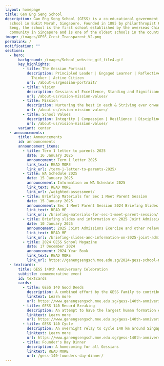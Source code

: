 ```yaml
---
layout: homepage
title: Gan Eng Seng School
description: Gan Eng Seng School (GESS) is a co-educational government secondary
  school in Bukit Merah, Singapore. Founded in 1885 by philanthropist Gan Eng
  Seng, the school is the first school established by the overseas Chinese
  community in Singapore and is one of the oldest schools in the country.
image: /images/GESS_Crest_Transparent_V2.png
permalink: /
notification: ""
sections:
  - hero:
      background: /images/School_website_gif_file4.gif
      key_highlights:
        - title: The Gessian Portrait
          description: Principled Leader | Engaged Learner | Reflective & Innovative
            Thinker | Active Citizen
          url: /about-us/gessian-portrait/
        - title: Vision
          description: Gessians of Excellence, Standing and Significance
          url: /about-us/vision-mission-values/
        - title: Mission
          description: Nurturing the best in each & Striving ever onward
          url: /about-us/vision-mission-values/
        - title: School Values
          description: Integrity | Compassion | Resilience | Discipline | Respect
          url: /about-us/vision-mission-values/
      variant: center
  - announcements:
      title: Announcements
      id: announcements
      announcement_items:
        - title: Term 1 letter to parents 2025
          date: 16 January 2025
          announcement: Term 1 letter 2025
          link_text: READ MORE
          link_url: /term-1-letter-to-parents-2025/
        - title: WA Schedule 2025
          date: 15 January 2025
          announcement: Information on WA Schedule 2025
          link_text: READ MORE
          link_url: /weighted-assessment/
        - title: Briefing Materials for Sec 1 Meet Parent Session
          date: 15 January 2025
          announcement: Sec 1 Meet Parent Session 2024 Briefing Slides
          link_text: READ ME
          link_url: /briefing-materials-for-sec-1-meet-parent-session/
        - title: Briefing slides and information on 2025 Joint Admissions Exercise (JAE)
          date: 10 January 2025
          announcement: 2025 Joint Admissions Exercise and other relevant information
          link_text: READ ME
          link_url: /briefing-slides-and-information-on-2025-joint-admissions-exercise-jae/
        - title: 2024 GESS School Magazine
          date: 17 December 2024
          announcement: 2024 Year Book
          link_text: READ MORE
          link_url: https://ganengsengsch.moe.edu.sg/2024-gess-school-magazine/
  - textcards:
      title: GESS 140th Anniversary Celebration
      subtitle: commemorative event
      id: textcards
      cards:
        - title: GESS 140 Good Deeds
          description: A combined effort by the GESS Family to contribute to the community
          linktext: Learn more
          url: https://www.ganengsengsch.moe.edu.sg/gess-140th-anniversary-journey/
        - title: GESS 140 Record Breaking
          description: An attempt to have the largest human formation of '140'
          linktext: Learn more
          url: https://www.ganengsengsch.moe.edu.sg/gess-140th-anniversary-journey/
        - title: GESS 140 Cycle
          description: An overnight relay to cycle 140 km around Singapore
          linktext: Learn more
          url: https://www.ganengsengsch.moe.edu.sg/gess-140th-anniversary-journey/
        - title: Founder's Day Dinner
          description: A homecoming for all Gessians
          linktext: READ MORE
          url: /gess-140-founders-day-dinner/
---
```

